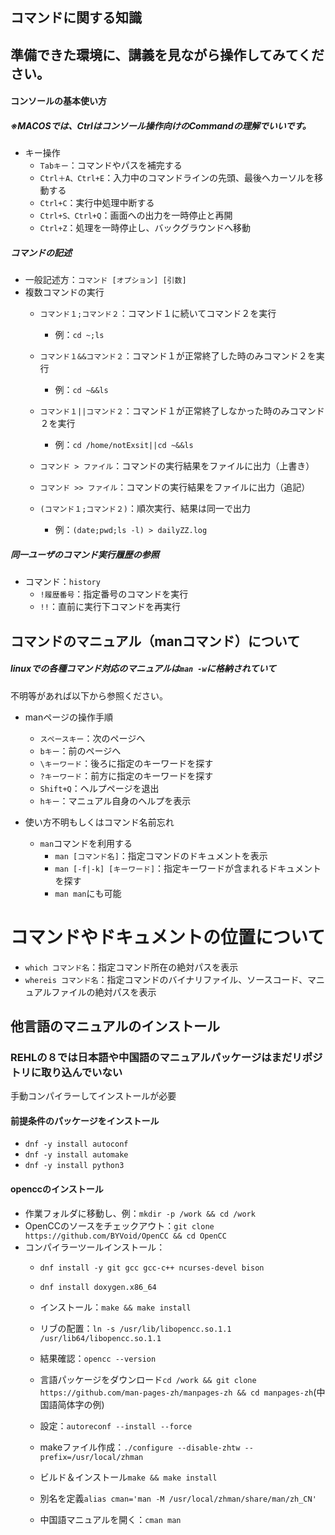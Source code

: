 ## コマンドに関する知識



## 準備できた環境に、講義を見ながら操作してみてください。



#### コンソールの基本使い方

##### ※MACOSでは、Ctrlはコンソール操作向けのCommandの理解でいいです。

- キー操作
  - `Tabキー`：コマンドやパスを補完する
  - `Ctrl＋A、Ctrl+E`：入力中のコマンドラインの先頭、最後へカーソルを移動する
  - `Ctrl+C`：実行中処理中断する
  - `Ctrl+S、Ctrl+Q`：画面への出力を一時停止と再開
  - `Ctrl+Z`：処理を一時停止し、バックグラウンドへ移動



##### コマンドの記述

- 一般記述方：`コマンド [オプション] [引数]`
- 複数コマンドの実行
  - `コマンド１;コマンド２`：コマンド１に続いてコマンド２を実行
    - 例：`cd ~;ls`
  - `コマンド１&&コマンド２`：コマンド１が正常終了した時のみコマンド２を実行
    - 例：`cd ~&&ls`



  - `コマンド１||コマンド２`：コマンド１が正常終了しなかった時のみコマンド２を実行
    - 例：`cd /home/notExsit||cd ~&&ls`
  - `コマンド > ファイル`：コマンドの実行結果をファイルに出力（上書き）
  - `コマンド >> ファイル`：コマンドの実行結果をファイルに出力（追記）
  - `(コマンド１;コマンド２)`：順次実行、結果は同一で出力
    - 例：`(date;pwd;ls -l) > dailyZZ.log`



##### 同一ユーザのコマンド実行履歴の参照

- コマンド：`history`
  - `!履歴番号`：指定番号のコマンドを実行
  - `!!`：直前に実行下コマンドを再実行



## コマンドのマニュアル（manコマンド）について



##### linuxでの各種コマンド対応のマニュアルは`man -w`に格納されていて  
不明等があれば以下から参照ください。

- manページの操作手順
  - `スペースキー`：次のページへ
  - `bキー`：前のページへ
  - `\キーワード`：後ろに指定のキーワードを探す
  - `?キーワード`：前方に指定のキーワードを探す
  - `Shift+Q`：ヘルプページを退出
  - `hキー`：マニュアル自身のヘルプを表示



- 使い方不明もしくはコマンド名前忘れ
  - `man`コマンドを利用する
    - `man [コマンド名]`：指定コマンドのドキュメントを表示
    - `man [-f|-k] [キーワード]`：指定キーワードが含まれるドキュメントを探す
    - `man man`にも可能
<!-- [//] - マニュアルで表示された言語
[//]   - 必要に応じて言語パッケージをインストール
[//]     - `dnf -y install langpacks-ja`：日本語パッケージのインストール
[//]     - `dnf -y install langpacks-ja`：日本語パッケージのインストール
[//]     - `dnf list langpacks-*`：利用可能な言語パッケージ一覧を出す
[//]     - `localectl set-locale LANG=ja_JP.UTF-8`：システム全体の言語を変える
[//]     - `source /etc/locale.conf`：有効化
[//]     - `echo $LANG`：確認
[//]   - 利用可能なロケールを確認
[//]     - `locale -a`
[//]     - `dnf -y install man-pages-zh-CN`
[//]   - 指定の言語のマニュアルを開く
[//]     - `LANG=zh_CN man ls`-->



# コマンドやドキュメントの位置について

- `which コマンド名`：指定コマンド所在の絶対パスを表示
- `whereis コマンド名`：指定コマンドのバイナリファイル、ソースコード、マニュアルファイルの絶対パスを表示



## 他言語のマニュアルのインストール



### REHLの８では日本語や中国語のマニュアルパッケージはまだリポジトリに取り込んでいない  
手動コンパイラーしてインストールが必要

#### 前提条件のパッケージをインストール

- `dnf -y install autoconf`
- `dnf -y install automake`
- `dnf -y install python3`



#### openccのインストール

- 作業フォルダに移動し、例：`mkdir -p /work && cd /work`
- OpenCCのソースをチェックアウト：`git clone https://github.com/BYVoid/OpenCC && cd OpenCC`
- コンパイラーツールインストール：
  - `dnf install -y git gcc gcc-c++ ncurses-devel bison`
  - `dnf install doxygen.x86_64`



  - インストール：`make && make install`
  - リブの配置：`ln -s /usr/lib/libopencc.so.1.1 /usr/lib64/libopencc.so.1.1`
  - 結果確認：`opencc --version`



  - 言語パッケージをダウンロード`cd /work && git clone https://github.com/man-pages-zh/manpages-zh && cd manpages-zh`(中国語简体字の例)
  - 設定：`autoreconf --install --force`
  - makeファイル作成：`./configure --disable-zhtw --prefix=/usr/local/zhman`
  - ビルド＆インストール`make && make install`
  - 別名を定義`alias cman='man -M /usr/local/zhman/share/man/zh_CN'`
  - 中国語マニュアルを開く：`cman man`
